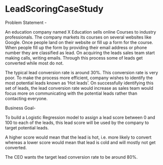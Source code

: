# LeadScoringCaseStudy

Problem Statement -  

An education company named X Education sells online Courses to industry professionals. The company markets its courses on several websites like Google. Once people land on their website or fill up a form for the course. When people fill up the form by providing their email address or phone number they are classified as lead. On acquiring the leads sales team start making calls, writing emails. Through this process some of leads get converted while most do not.

The typical lead conversion rate is around 30%. This conversion rate is very poor. To make the process more efficient, company wishes to identify the most potential leads known as ‘Hot leads’. On successfully identifying this set of leads, the lead conversion rate would increase as sales team would focus more on communicating with the potential leads rather than contacting everyone.

Business Goal-

To build a Logistic Regression model to assign a lead score between 0 and 100 to each of the leads, this lead score will be used by the company to target potential leads.

A higher score would mean that the lead is hot, i.e. more likely to convert whereas a lower score would mean that lead is cold and will mostly not get converted.

The CEO wants the target lead conversion rate to be around 80%.

